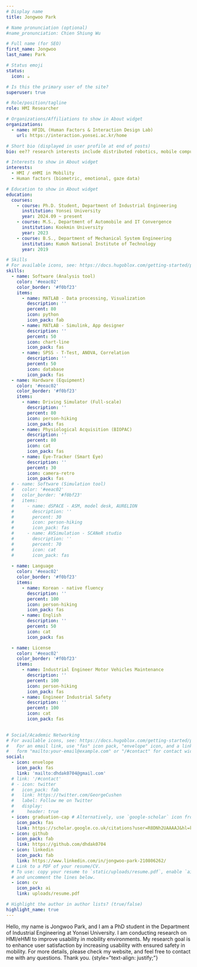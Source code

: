 ```yaml
---
# Display name
title: Jongwoo Park

# Name pronunciation (optional)
#name_pronunciation: Chien Shiung Wu

# Full name (for SEO)
first_name: Jongwoo
last_name: Park

# Status emoji
status:
  icon: ☕️

# Is this the primary user of the site?
superuser: true

# Role/position/tagline
role: HMI Researcher

# Organizations/Affiliations to show in About widget
organizations:
  - name: HFIDL (Human Factors & Interaction Design Lab)
    url: https://interaction.yonsei.ac.kr/home

# Short bio (displayed in user profile at end of posts)
bio: ee?? research interests include distributed robotics, mobile computing and programmable matter.

# Interests to show in About widget
interests:
  - HMI / eHMI in Mobility
  - Human factors (biometric, emotional, gaze data)

# Education to show in About widget
education:
  courses:
    - course: Ph.D. Student, Department of Industrial Engineering
      institution: Yonsei University
      year: 2024.09 ~ present
    - course: M.S., Department of Automobile and IT Convergence
      institution: Kookmin University
      year: 2023
    - course: B.S., Department of Mechanical System Engineering
      institution: Kumoh National Institute of Technology
      year: 2019

# Skills
# For available icons, see: https://docs.hugoblox.com/getting-started/page-builder/#icons
skills:
  - name: Software (Analysis tool)
    color: '#eeac02'
    color_border: '#f0bf23'
    items:
      - name: MATLAB - Data processing, Visualization
        description: ''
        percent: 80
        icon: python
        icon_pack: fab
      - name: MATLAB - Simulink, App designer
        description: ''
        percent: 50
        icon: chart-line
        icon_pack: fas
      - name: SPSS - T-Test, ANOVA, Correlation
        description: ''
        percent: 50
        icon: database
        icon_pack: fas
  - name: Hardware (Equipment)
    color: '#eeac02'
    color_border: '#f0bf23'
    items:
      - name: Driving Simulator (Full-scale)
        description: ''
        percent: 80
        icon: person-hiking
        icon_pack: fas
      - name: Physiological Acquisition (BIOPAC)
        description: ''
        percent: 80
        icon: cat
        icon_pack: fas
      - name: Eye-Tracker (Smart Eye)
        description: ''
        percent: 30
        icon: camera-retro
        icon_pack: fas
  # - name: Software (Simulation tool)
  #   color: '#eeac02'
  #   color_border: '#f0bf23'
  #   items:
  #     - name: dSPACE - ASM, model desk, AURELION
  #       description: ''
  #       percent: 30
  #       icon: person-hiking
  #       icon_pack: fas
  #     - name: AVSimulation - SCANeR studio
  #       description: ''
  #       percent: 70
  #       icon: cat
  #       icon_pack: fas
        
  - name: Language
    color: '#eeac02'
    color_border: '#f0bf23'
    items:
      - name: Korean - native fluency
        description: ''
        percent: 100
        icon: person-hiking
        icon_pack: fas
      - name: English
        description: ''
        percent: 50
        icon: cat
        icon_pack: fas

  - name: License
    color: '#eeac02'
    color_border: '#f0bf23'
    items:
      - name: Industrial Engineer Motor Vehicles Maintenance
        description: ''
        percent: 100
        icon: person-hiking
        icon_pack: fas
      - name: Engineer Industrial Safety
        description: ''
        percent: 100
        icon: cat
        icon_pack: fas
        

# Social/Academic Networking
# For available icons, see: https://docs.hugoblox.com/getting-started/page-builder/#icons
#   For an email link, use "fas" icon pack, "envelope" icon, and a link in the
#   form "mailto:your-email@example.com" or "/#contact" for contact widget.
social:
  - icon: envelope
    icon_pack: fas
    link: 'mailto:dhdak0704@gmail.com'
  # link: '/#contact' 
  # - icon: twitter
  #   icon_pack: fab
  #   link: https://twitter.com/GeorgeCushen
  #   label: Follow me on Twitter
  #   display:
  #     header: true
  - icon: graduation-cap # Alternatively, use `google-scholar` icon from `ai` icon pack
    icon_pack: fas
    link: https://scholar.google.co.uk/citations?user=R8DNh2UAAAAJ&hl=ko
  - icon: github
    icon_pack: fab
    link: https://github.com/dhdak0704
  - icon: linkedin
    icon_pack: fab
    link: https://www.linkedin.com/in/jongwoo-park-210806262/
  # Link to a PDF of your resume/CV.
  # To use: copy your resume to `static/uploads/resume.pdf`, enable `ai` icons in `params.yaml`,
  # and uncomment the lines below.
  - icon: cv
    icon_pack: ai
    link: uploads/resume.pdf

# Highlight the author in author lists? (true/false)
highlight_name: true
---
```


Hello, my name is Jongwoo Park, and I am a PhD student in the Department of Industrial Engineering at Yonsei University.
I am conducting research on HMI/eHMI to improve usability in mobility environments.
My research goal is to enhance user satisfaction by increasing usability with ensured safety in mobility.
For more details, please check my website, and feel free to contact me with any questions.
Thank you.
{style="text-align: justify;"}
